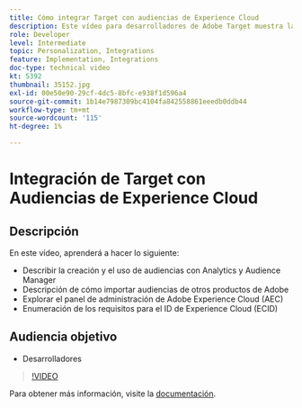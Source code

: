 ```yaml
---
title: Cómo integrar Target con audiencias de Experience Cloud
description: Este vídeo para desarrolladores de Adobe Target muestra la creación de audiencias mediante Analytics y Audience Manager. Los desarrolladores que vean este vídeo podrán importar audiencias de otros productos de Adobe, familiarizarse con el panel de administración de Adobe Experience Cloud (AEC) y enumerar los requisitos del ID de Experience Cloud (ECID).
role: Developer
level: Intermediate
topic: Personalization, Integrations
feature: Implementation, Integrations
doc-type: technical video
kt: 5392
thumbnail: 35152.jpg
exl-id: 00e50e90-29cf-4dc5-8bfc-e938f1d596a4
source-git-commit: 1b14e7987309bc4104fa842558861eeedb0ddb44
workflow-type: tm+mt
source-wordcount: '115'
ht-degree: 1%

---
```


# Integración de Target con Audiencias de Experience Cloud

## Descripción

En este vídeo, aprenderá a hacer lo siguiente:

* Describir la creación y el uso de audiencias con Analytics y Audience Manager
* Descripción de cómo importar audiencias de otros productos de Adobe
* Explorar el panel de administración de Adobe Experience Cloud (AEC)
* Enumeración de los requisitos para el ID de Experience Cloud (ECID)

## Audiencia objetivo

* Desarrolladores

>[!VIDEO](https://video.tv.adobe.com/v/35152/?quality=12)

Para obtener más información, visite la [documentación](https://experienceleague.adobe.com/docs/target/using/integrate/mmp.html?lang=en).
